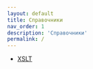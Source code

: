 ```yaml
---
layout: default
title: Справочники
nav_order: 1
description: 'Справочники'
permalink: /
---
```


- [XSLT](/xslt/)
